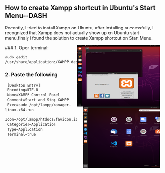 ## How to create Xampp shortcut in Ubuntu's Start Menu--DASH
<p>
 Recently, I tried to install Xampp on Ubuntu, after installing successfully, I recognized that Xampp does not actually show up on Ubuntu start menu,finaly i found the solution to create Xampp shortcut on Start Menu.
</p>
<img align="right" alt="screenshot" src="Screenshot.png" width="270" height="200"/>
<img align="right" alt="dash" src="crop.png" width="250" height="200"/>
### 1. Open terminal:
  
    sudo gedit /usr/share/applications/XAMPP.desktop

### 2. Paste the following     
     
     [Desktop Entry]
     Encoding=UTF-8
     Name=XAMPP Control Panel
     Comment=Start and Stop XAMPP
     Exec=sudo /opt/lampp/manager-linux-x64.run
     Icon=/opt/lampp/htdocs/favicon.ico
     Categories=Application
     Type=Application
     Terminal=true
     
